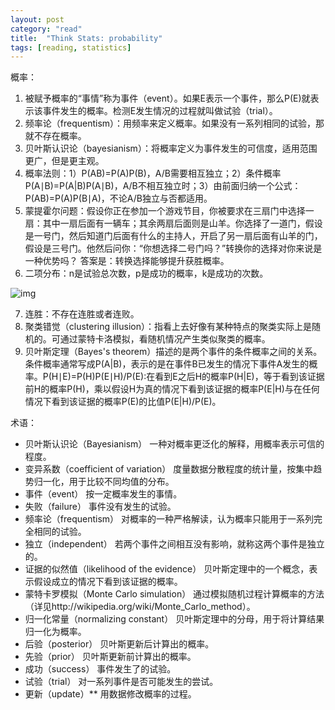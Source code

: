 ```yaml
---
layout: post
category: "read"
title:  "Think Stats: probability"
tags: [reading, statistics]
---
```


概率：

1. 被赋予概率的“事情”称为事件（event）。如果E表示一个事件，那么P(E)就表示该事件发生的概率。检测E发生情况的过程就叫做试验（trial）。
2. 频率论（frequentism）：用频率来定义概率。如果没有一系列相同的试验，那就不存在概率。
3. 贝叶斯认识论（bayesianism）：将概率定义为事件发生的可信度，适用范围更广，但是更主观。
4. 概率法则：1）P(AB)=P(A)P(B)，A/B需要相互独立；2）条件概率P(A∣B)=P(A|B)P(A∣B)，A/B不相互独立时；3）由前面归纳一个公式：P(AB)=P(A)P(B∣A)，不论A/B独立与否都适用。
5. 蒙提霍尔问题：假设你正在参加一个游戏节目，你被要求在三扇门中选择一扇：其中一扇后面有一辆车；其余两扇后面则是山羊。你选择了一道门，假设是一号门，然后知道门后面有什么的主持人，开启了另一扇后面有山羊的门，假设是三号门。他然后问你：“你想选择二号门吗？”转换你的选择对你来说是一种优势吗？ 答案是：转换选择能够提升获胜概率。
6. 二项分布：n是试验总次数，p是成功的概率，k是成功的次数。

![img](https://jobrest.gitbooks.io/statistical-thinking/content/assets/00024.jpeg)

7. 连胜：不存在连胜或者连败。
8. 聚类错觉（clustering illusion）：指看上去好像有某种特点的聚类实际上是随机的。可通过蒙特卡洛模拟，看随机情况产生类似聚类的概率。
9. 贝叶斯定理（Bayes's theorem）描述的是两个事件的条件概率之间的关系。条件概率通常写成P(A|B)，表示的是在事件B已发生的情况下事件A发生的概率。P(H∣E)=P(H)P(E∣H)/P(E):在看到E之后H的概率P(H|E)，等于看到该证据前H的概率P(H)，乘以假设H为真的情况下看到该证据的概率P(E|H)与在任何情况下看到该证据的概率P(E)的比值P(E|H)/P(E)。

术语：

* 贝叶斯认识论（Bayesianism） 一种对概率更泛化的解释，用概率表示可信的程度。
* 变异系数（coefficient of variation） 度量数据分散程度的统计量，按集中趋势归一化，用于比较不同均值的分布。
* 事件（event） 按一定概率发生的事情。
* 失败（failure） 事件没有发生的试验。
* 频率论（frequentism） 对概率的一种严格解读，认为概率只能用于一系列完全相同的试验。
* 独立（independent） 若两个事件之间相互没有影响，就称这两个事件是独立的。
* 证据的似然值（likelihood of the evidence） 贝叶斯定理中的一个概念，表示假设成立的情况下看到该证据的概率。
* 蒙特卡罗模拟（Monte Carlo simulation） 通过模拟随机过程计算概率的方法（详见http://wikipedia.org/wiki/Monte_Carlo_method）。
* 归一化常量（normalizing constant） 贝叶斯定理中的分母，用于将计算结果归一化为概率。
* 后验（posterior） 贝叶斯更新后计算出的概率。
* 先验（prior） 贝叶斯更新前计算出的概率。
* 成功（success） 事件发生了的试验。
* 试验（trial） 对一系列事件是否可能发生的尝试。
* 更新（update）** 用数据修改概率的过程。